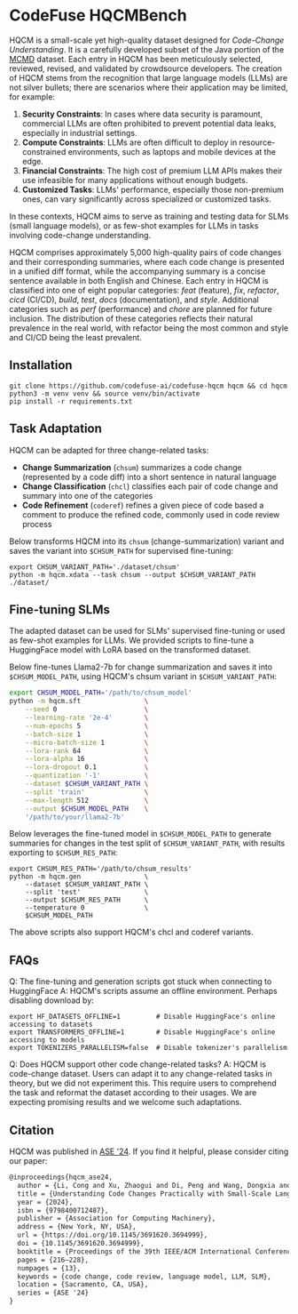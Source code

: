 # CodeFuse HQCMBench

HQCM is a small-scale yet high-quality dataset designed for *Code-Change Understanding*.
It is a carefully developed subset of the Java portion of the [MCMD](https://doi.org/10.1007/s10664-022-10219-1) dataset.
Each entry in HQCM has been meticulously selected, reviewed, revised, and validated by crowdsource developers.
The creation of HQCM stems from the recognition that large language models (LLMs) are not silver bullets;
there are scenarios where their application may be limited, for example:

1. **Security Constraints**: In cases where data security is paramount, commercial LLMs are often prohibited to prevent potential data leaks, especially in industrial settings.
2. **Compute Constraints**: LLMs are often difficult to deploy in resource-constrained environments, such as laptops and mobile devices at the edge.
3. **Financial Constraints**: The high cost of premium LLM APIs makes their use infeasible for many applications without enough budgets.
4. **Customized Tasks**: LLMs' performance, especially those non-premium ones, can vary significantly across specialized or customized tasks.

In these contexts, HQCM aims to serve as training and testing data for SLMs (small language models), or as few-shot examples for LLMs in tasks involving code-change understanding.

HQCM comprises approximately 5,000 high-quality pairs of code changes and their corresponding summaries, where each code change is presented in a unified diff format, while the accompanying summary is a concise sentence available in both English and Chinese.
Each entry in HQCM is classified into one of eight popular categories: *feat* (feature), *fix*, *refactor*, *cicd* (CI/CD), *build*, *test*, *docs* (documentation), and *style*.
Additional categories such as *perf* (performance) and *chore* are planned for future inclusion.
The distribution of these categories reflects their natural prevalence in the real world, with refactor being the most common and style and CI/CD being the least prevalent.

## Installation

```shell
git clone https://github.com/codefuse-ai/codefuse-hqcm hqcm && cd hqcm
python3 -m venv venv && source venv/bin/activate
pip install -r requirements.txt
```

## Task Adaptation 

HQCM can be adapted for three change-related tasks:
- **Change Summarization** (`chsum`) summarizes a code change (represented by a code diff) into a short sentence in natural language
- **Change Classification** (`chcl`) classifies each pair of code change and summary into one of the categories
- **Code Refinement** (`coderef`) refines a given piece of code based a comment to produce the refined code, commonly used in code review process 

Below transforms HQCM into its `chsum` (change-summarization) variant and saves the variant into `$CHSUM_PATH` for supervised fine-tuning:

```shell
export CHSUM_VARIANT_PATH='./dataset/chsum'
python -m hqcm.xdata --task chsum --output $CHSUM_VARIANT_PATH ./dataset/
```

## Fine-tuning SLMs

The adapted dataset can be used for SLMs' supervised fine-tuning or used as few-shot examples for LLMs.
We provided scripts to fine-tune a HuggingFace model with LoRA based on the transformed dataset.

Below fine-tunes Llama2-7b for change summarization and saves it into `$CHSUM_MODEL_PATH`, using HQCM's chsum variant in `$CHSUM_VARIANT_PATH`:

```sh
export CHSUM_MODEL_PATH='/path/to/chsum_model'
python -m hqcm.sft                \
    --seed 0                      \
    --learning-rate '2e-4'        \
    --num-epochs 5                \
    --batch-size 1                \
    --micro-batch-size 1          \
    --lora-rank 64                \
    --lora-alpha 16               \
    --lora-dropout 0.1            \
    --quantization '-1'           \
    --dataset $CHSUM_VARIANT_PATH \
    --split 'train'               \
    --max-length 512              \
    --output $CHSUM_MODEL_PATH    \
    '/path/to/your/llama2-7b'
```

Below leverages the fine-tuned model in `$CHSUM_MODEL_PATH` to generate summaries for changes in the test split of `$CHSUM_VARIANT_PATH`, with results exporting to `$CHSUM_RES_PATH`:

```shell
export CHSUM_RES_PATH='/path/to/chsum_results'
python -m hqcm.gen                \
    --dataset $CHSUM_VARIANT_PATH \
    --split 'test'                \
    --output $CHSUM_RES_PATH      \
    --temperature 0               \
    $CHSUM_MODEL_PATH
```

The above scripts also support HQCM's chcl and coderef variants.

## FAQs

Q: The fine-tuning and generation scripts got stuck when connecting to HuggingFace
A: HQCM's scripts assume an offline environment. Perhaps disabling download by:

```shell
export HF_DATASETS_OFFLINE=1         # Disable HuggingFace's online accessing to datasets
export TRANSFORMERS_OFFLINE=1        # Disable HuggingFace's online accessing to models
export TOKENIZERS_PARALLELISM=false  # Disable tokenizer's parallelism
```

Q: Does HQCM support other code change-related tasks?
A: HQCM is code-change dataset. Users can adapt it to any change-related tasks in theory, but we did not experiment this. This require users to comprehend the task and reformat the dataset according to their usages. We are expecting promising results and we welcome such adaptations.

## Citation

HQCM was published in [ASE '24](https://dl.acm.org/doi/10.1145/3691620.3694999).
If you find it helpful, please consider citing our paper:

```txt
@inproceedings{hqcm_ase24,
  author = {Li, Cong and Xu, Zhaogui and Di, Peng and Wang, Dongxia and Li, Zheng and Zheng, Qian},
  title = {Understanding Code Changes Practically with Small-Scale Language Models},
  year = {2024},
  isbn = {9798400712487},
  publisher = {Association for Computing Machinery},
  address = {New York, NY, USA},
  url = {https://doi.org/10.1145/3691620.3694999},
  doi = {10.1145/3691620.3694999},
  booktitle = {Proceedings of the 39th IEEE/ACM International Conference on Automated Software Engineering},
  pages = {216–228},
  numpages = {13},
  keywords = {code change, code review, language model, LLM, SLM},
  location = {Sacramento, CA, USA},
  series = {ASE '24}
}
```
